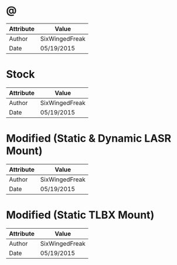 # @
| Attribute | Value |
| ---  | ---     |
| Author | SixWingedFreak |
| Date | 05/19/2015 |
# Stock
| Attribute | Value |
| ---  | ---     |
| Author | SixWingedFreak |
| Date | 05/19/2015 |
# Modified (Static &amp; Dynamic LASR Mount)
| Attribute | Value |
| ---  | ---     |
| Author | SixWingedFreak |
| Date | 05/19/2015 |
# Modified (Static TLBX Mount)
| Attribute | Value |
| ---  | ---     |
| Author | SixWingedFreak |
| Date | 05/19/2015 |
